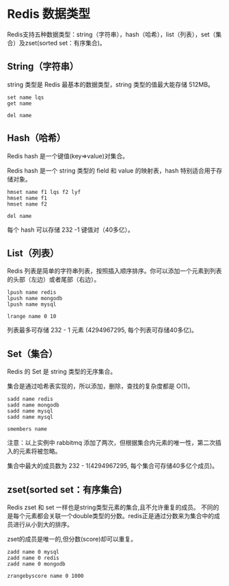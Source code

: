 # Redis 数据类型
Redis支持五种数据类型：string（字符串），hash（哈希），list（列表），set（集合）及zset(sorted set：有序集合)。

## String（字符串）
string 类型是 Redis 最基本的数据类型，string 类型的值最大能存储 512MB。
```
set name lqs
get name

del name
```

## Hash（哈希）
Redis hash 是一个键值(key=>value)对集合。

Redis hash 是一个 string 类型的 field 和 value 的映射表，hash 特别适合用于存储对象。
```
hmset name f1 lqs f2 lyf
hmset name f1
hmset name f2

del name
```
每个 hash 可以存储 232 -1 键值对（40多亿）。

## List（列表）
Redis 列表是简单的字符串列表，按照插入顺序排序。你可以添加一个元素到列表的头部（左边）或者尾部（右边）。
```
lpush name redis
lpush name mongodb
lpush name mysql

lrange name 0 10
```
列表最多可存储 232 - 1 元素 (4294967295, 每个列表可存储40多亿)。

## Set（集合）
Redis 的 Set 是 string 类型的无序集合。

集合是通过哈希表实现的，所以添加，删除，查找的复杂度都是 O(1)。
```
sadd name redis
sadd name mongodb
sadd name mysql
sadd name mysql

smembers name
```
注意：以上实例中 rabbitmq 添加了两次，但根据集合内元素的唯一性，第二次插入的元素将被忽略。

集合中最大的成员数为 232 - 1(4294967295, 每个集合可存储40多亿个成员)。

## zset(sorted set：有序集合)
Redis zset 和 set 一样也是string类型元素的集合,且不允许重复的成员。
不同的是每个元素都会关联一个double类型的分数。redis正是通过分数来为集合中的成员进行从小到大的排序。

zset的成员是唯一的,但分数(score)却可以重复。
```
zadd name 0 mysql
zadd name 0 redis
zadd name 0 mongodb

zrangebyscore name 0 1000
```
